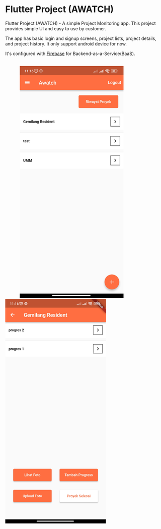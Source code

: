 # Flutter Project (AWATCH)

Flutter Project (AWATCH) - A simple Project Monitoring app. This project provides simple UI and easy to use by customer. 

The app has basic login and signup screens, project lists, project details, and project history. It only support android device for now. 

It's configured with [Firebase](https://firebase.google.com/) for Backend-as-a-Service(BaaS).

<br />
<div>
  &emsp;&emsp;&emsp;
  <img src="https://github.com/ry271/Awatch/blob/main/img/Screenshot_2024-02-15-11-16-19-832_id.rain.awatch.awatch.jpg" alt="Light theme" width="330">
  &emsp;&emsp;&emsp;&emsp;
  <img src="https://github.com/ry271/Awatch/blob/main/img/Screenshot_2024-02-15-11-16-31-447_id.rain.awatch.awatch.jpg" alt="Dark theme" width="320">  
</div>
<br />
